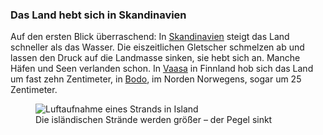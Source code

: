 ### Das Land hebt sich in Skandinavien

Auf den ersten Blick überraschend: In [Skandinavien](https://correctiv.org/recherchen/klima/artikel/2017/07/28/steigende-meere-finnland-schweden/) steigt das Land schneller als das Wasser. Die eiszeitlichen Gletscher schmelzen ab und lassen den Druck auf die Landmasse sinken, sie hebt sich an. Manche Häfen und Seen verlanden schon. In [Vaasa](https://searise.correctiv.org/de/explore/stations/57) in Finnland hob sich das Land um fast zehn Zentimeter, in [Bodo](https://searise.correctiv.org/de/explore/stations/562), im Norden Norwegens, sogar um 25 Zentimeter.

<figure>
  <img alt="Luftaufnahme eines Strands in Island" src="https://correctiv.org/media/public/cf/dd/cfdd45d8-ec72-497b-acdc-a6a382685c2a/island_black.jpg" />
  <figcaption>
    Die isländischen Strände werden größer – der Pegel sinkt
  </figcaption>
</figure>
